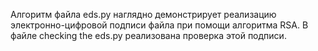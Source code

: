 Алгоритм файла eds.py наглядно демонстрирует реализацию электронно-цифровой подписи файла при помощи алгоритма RSA. В файле checking the eds.py реализована проверка этой подписи.
